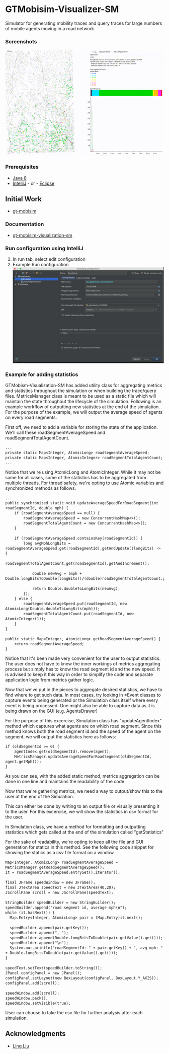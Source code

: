 # GTMobisim-Visualizer-SM


Simulator for generating mobility traces and query traces for large numbers of mobile agents moving in a road network

### Screenshots
![Alt text](screenshot/video.gif)
### Prerequisites
* [Java 8](http://www.oracle.com/technetwork/java/javase/downloads/jdk8-downloads-2133151.html)
* [IntelliJ](https://www.jetbrains.com/idea/) - or - [Eclipse](http://www.eclipse.org/downloads/eclipse-packages/)

## Initial Work

* [gt-mobisim](https://code.google.com/archive/p/gt-mobisim/)

### Documentation
* [gt-mobisim-visualization-sm](https://docs.google.com/presentation/d/1DR9LVk_yvhNLQrlwvTPKg2P7smQg0t6qZj74NQhZiSw/edit?usp=sharing)
### Run configuration using IntelliJ
1. In run tab, select edit configuration
2. Example Run configuration 
![Alt text](screenshot/run_configuration.png)

### Example for adding statistics

GTMobism-Visualization-SM has added utility class for aggregating metrics and statistics throughout the simulation or when building the trace/query files.
MetricsManager class is meant to be used as a static file which will maintain the state throughout the lifecycle of the simulation.
Following is an example workflow of outputting new statistics at the end of the simulation. For the purpose of the example, we will output the average speed of agents on every road segments.

First off, we need to add a variable for storing the state of the application.
We'll call these roadSegmentAverageSpeed and roadSegmentTotalAgentCount.

```
...
private static Map<Integer, AtomicLong> roadSegmentAverageSpeed;
private static Map<Integer, AtomicInteger> roadSegmentTotalAgentCount;
...
```

Notice that we're using AtomicLong and AtomicInteger. While it may not be same for all cases, some of the statistics has to be aggregated from multiple threads. 
For thread safety, we're opting to use Atomic variables and synchronized methods as follows.

```
...
public synchronized static void updateAverageSpeedForRoadSegment(int roadSegmentId, double mph) {
    if (roadSegmentAverageSpeed == null) {
        roadSegmentAverageSpeed = new ConcurrentHashMap<>();
        roadSegmentTotalAgentCount = new ConcurrentHashMap<>();
    }

    if (roadSegmentAverageSpeed.containsKey(roadSegmentId)) {
        long avgMphLongBits = roadSegmentAverageSpeed.get(roadSegmentId).getAndUpdate((longBits) -> {
            roadSegmentTotalAgentCount.get(roadSegmentId).getAndIncrement();

            double newAvg = (mph + Double.longBitsToDouble(longBits))/(double)roadSegmentTotalAgentCount.get(roadSegmentId).get();

            return Double.doubleToLongBits(newAvg);
        });
    } else {
        roadSegmentAverageSpeed.put(roadSegmentId, new AtomicLong(Double.doubleToLongBits(mph)));
        roadSegmentTotalAgentCount.put(roadSegmentId, new AtomicInteger(1));
    }
}

public static Map<Integer, AtomicLong> getRoadSegmentAverageSpeed() {
    return roadSegmentAverageSpeed;
}
```

Notice that it's been made very convenient for the user to output statistics. The user does not have to know the inner workings of metrics aggregating process but simply has to know the road segment id and the new speed. It is advised to keep it this way in order to simplify the code and separate application logic from metrics gather logic.

Now that we've put in the pieces to aggregate desired statistics, we have to find where to get such data.
In most cases, try looking in *Event classes to capture events being generated or the Simulation class itself where every event is being processed.
One might also be able to capture data as it is being drawn on the GUI (e.g. AgentsDrawer)

For the purpose of this excercise, Simulation class has "updateAgentIndex" method which captures what agents are on which road segment.
Since this method knows both the road segment id and the speed of the agent on the segment, we will output the statistics here as follows:

```
if (oldSegmentId >= 0) {
    agentIndex.get(oldSegmentId).remove(agent);
    MetricsManager.updateAverageSpeedForRoadSegment(oldSegmentId, agent.getMph());
}
```
As you can see, with the added static method, metrics aggregation can be done in one line and maintains the readability of the code.

Now that we're gathering metrics, we need a way to output/show this to the user at the end of the Simulation.

This can either be done by writing to an output file or visually presenting it to the user.
For this excercise, we will show the statistics in csv format for the user.

In Simulation class, we have a method for formatting and outputting statistics which gets called at the end of the simulation called "getStatistics"

For the sake of readability, we're opting to keep all the file and GUI generation for statics in this method.
See the following code snippet for showing the statics as a csv file format on a window

```
Map<Integer, AtomicLong> roadSegmentAverageSpeed = MetricsManager.getRoadSegmentAverageSpeed();
it = roadSegmentAverageSpeed.entrySet().iterator();

final JFrame speedWindow = new JFrame();
final JTextArea speedText = new JTextArea(40,20);
JScrollPane scroll = new JScrollPane(speedText);

StringBuilder speedBuilder = new StringBuilder();
speedBuilder.append("road segment id, average mph\n");
while (it.hasNext()) {
  Map.Entry<Integer, AtomicLong> pair = (Map.Entry)it.next();

  speedBuilder.append(pair.getKey());
  speedBuilder.append(", ");
  speedBuilder.append(Double.longBitsToDouble(pair.getValue().get()));
  speedBuilder.append("\n");
  System.out.println("roadSegmentId: " + pair.getKey() + ", avg mph: " + Double.longBitsToDouble(pair.getValue().get()));
}

speedText.setText(speedBuilder.toString());
JPanel configPanel = new JPanel();
configPanel.setLayout(new BoxLayout(configPanel, BoxLayout.Y_AXIS));
configPanel.add(scroll);

speedWindow.add(scroll);
speedWindow.pack();
speedWindow.setVisible(true);
```

User can choose to take the csv file for further analysis after each simulation.

## Acknowledgments
* [Ling Liu](https://www.cc.gatech.edu/~lingliu)
